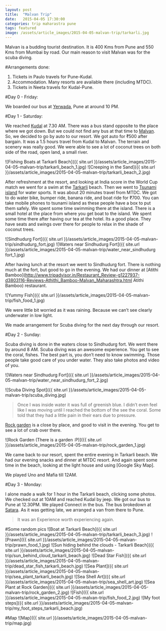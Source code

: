 ```yaml
---
layout: post
title:  "Malvan Trip"
date:   2015-04-05 17:30:00
categories: trip maharastra pune
tags: featured
image: /assets/article_images/2015-04-05-malvan-trip/tarkarli.jpg
---
```

Malvan is a budding tourist destination. It is 400 Kms from Pune and 550 Kms from Mumbai by road. Our main reason to visit Malvan was for the scuba diving. 

#Arrangements done:
1. Tickets in Paulo travels for Pune-Kudal.
2. Accommodation. Many resorts are available there (including MTDC).
3. Tickets in Neeta travels for Kudal-Pune.

#Day 0 - Friday:

We boarded our bus at [Yerwada](http://en.wikipedia.org/wiki/Yerwada "Yerwada"), Pune at around 10 PM.

#Day 1 - Saturday:

We reached [Kudal](http://en.wikipedia.org/wiki/Kudal "Kudal") at 7.30 AM. There was a bus stand opposite to the place where we got down. But we could not find any bus at that time to [Malvan](http://en.wikipedia.org/wiki/Malvan "Malvan"). So, we decided to go by auto to our resort. We got auto for ₹500 after bargain. It was a 1.5 hours travel from Kudal to Malvan. The terrain and scenery was really good. We were able to see a lot of coconut trees on both side of the road, open land, a small river.

![Fishing Boats at Tarkarli Beach]({{ site.url }}/assets/article_images/2015-04-05-malvan-trip/tarkarli_beach_1.jpg)
![Creeping in the Sand]({{ site.url }}/assets/article_images/2015-04-05-malvan-trip/tarkarli_beach_2.jpg)

After refreshment at the resort, and looking at India score in the World Cup match we went for a swim at the [Tarkarli](http://en.wikipedia.org/wiki/Tarkarli "Tarkarli") beach. Then we went to [Tsunami island](https://www.google.co.in/maps/place/Tsunami+Island/@15.974749,73.504232,15z/data=!4m2!3m1!1s0x0:0x78caad010fe9c714?sa=X&ei=cG8hVYXAEcSjugSMroCwBw&ved=0CIABEPwSMA4 "Tsunami Island (Malvan)") for water sports. It was about 20 minutes travel from MTDC. We got to do water bike, bumper ride, banana ride, and boat ride for ₹700. You can take mobile phones to tsunami island as these people have a box to put them safely. We spent some time swimming there at the island. There is a small hotel at the place from where you get boat to the island. We spent some time there after having our tea at the hotel. Its a good place. They have seats and swings over there for people to relax in the shade of coconut trees.

![Sindhudurg Fort]({{ site.url }}/assets/article_images/2015-04-05-malvan-trip/sindhudurg_fort.jpg)
![Waters near Sindhudurg Fort]({{ site.url }}/assets/article_images/2015-04-05-malvan-trip/water_near_sindhudurg fort_1.jpg)

After having lunch at the resort we went to Sindhudurg fort. There is nothing much at the fort, but good to go in the evening. We had our dinner at [Atithi Bamboo](http://www.tripadvisor.in/Restaurant_Review-g1227937-d3803116-Reviews-Athithi_Bamboo-Malvan_Maharashtra.html Atithi Bamboo) restaurant.

![Yummy Fish]({{ site.url }}/assets/article_images/2015-04-05-malvan-trip/fish_food_1.jpg)

We were little bit worried as it was raining. Because we can’t see clearly underwater in low light.

We made arrangement for Scuba diving for the next day through our resort.

#Day 2 - Sunday:

Scuba diving is done in the waters close to Sindhudurg fort. We went there by around 8 AM. Scuba diving was an awesome experience. You get to see the coral, fishes. The best part is, you don’t need to know swimming. Those people take good care of you under water. They also take photos and video of you.

![Waters near Sindhudurg Fort]({{ site.url }}/assets/article_images/2015-04-05-malvan-trip/water_near_sindhudurg_fort_2.jpg)

![Scuba Diving Spot]({{ site.url }}/assets/article_images/2015-04-05-malvan-trip/scuba_diving.jpg)

>Once I was inside water it was full of greenish blue. I didn’t even feel like I was moving until I reached the bottom of the see the coral. Some told that they had a little pain in their ears due to pressure.

[Rock garden](http://www.tripadvisor.in/Attraction_Review-g1227937-d3823244-Reviews-Rock_Garden-Malvan_Maharashtra.html "Rock Garden") is a close by place, and good to visit in the evening. You get to see a lot of crab over there.

![Rock Garden (There is a garden :P)]({{ site.url }}/assets/article_images/2015-04-05-malvan-trip/rock_garden_1.jpg)

We came back to our resort, spent the entire evening in Tarkarli beach. We had our evening snacks and dinner at MTDC resort. And again spent some time in the beach, looking at the light house and using [Google Sky Map].

We played Uno and Mafia till 12AM. 

#Day 3 - Monday:

I alone made a walk for 1 hour in the Tarkarli beach, clicking some photos. We checked out at 10AM and reached Kudal by jeep. We got our bus to Pune at 12.30PM. We played Connect in the bus. The bus brokedown at [Satara](http://en.wikipedia.org/wiki/Satara_district "Satara"). As it was getting late, we arranged a van from there to Pune.


>It was an Experience worth experiencing again.

#Some random pics
![Boat at Tarkarli Beach]({{ site.url }}/assets/article_images/2015-04-05-malvan-trip/tarkarli_beach_3.jpg)
![Prawn]({{ site.url }}/assets/article_images/2015-04-05-malvan-trip/prawn_food_1.jpg)
![Sun hiding behind the clouds - Tarkarli Beach]({{ site.url }}/assets/article_images/2015-04-05-malvan-trip/sun_behind_cloud_tarkarli_beach.jpg)
![Dead Star Fish]({{ site.url }}/assets/article_images/2015-04-05-malvan-trip/dead_star_fish_tarkarli_beach.jpg)
![Sea Plant]({{ site.url }}/assets/article_images/2015-04-05-malvan-trip/sea_plant_tarkarli_beach.jpg)
![Sea Shell Art]({{ site.url }}/assets/article_images/2015-04-05-malvan-trip/sea_shell_art.jpg)
![Sea Plant at Rock Garden]({{ site.url }}/assets/article_images/2015-04-05-malvan-trip/rock_garden_2.jpg)
![Fish]({{ site.url }}/assets/article_images/2015-04-05-malvan-trip/fish_food_2.jpg)
![My foot steps]({{ site.url }}/assets/article_images/2015-04-05-malvan-trip/my_foot_steps_tarkarli_beach.jpg)

#Map
![Map]({{ site.url }}/assets/article_images/2015-04-05-malvan-trip/map.jpg)

